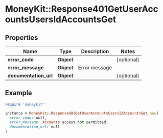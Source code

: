 # MoneyKit::Response401GetUserAccountsUsersIdAccountsGet

## Properties

| Name | Type | Description | Notes |
| ---- | ---- | ----------- | ----- |
| **error_code** | **Object** |  | [optional] |
| **error_message** | **Object** | Error message |  |
| **documentation_url** | **Object** |  | [optional] |

## Example

```ruby
require 'moneykit'

instance = MoneyKit::Response401GetUserAccountsUsersIdAccountsGet.new(
  error_code: null,
  error_message: Accounts access not permitted,
  documentation_url: null
)
```

